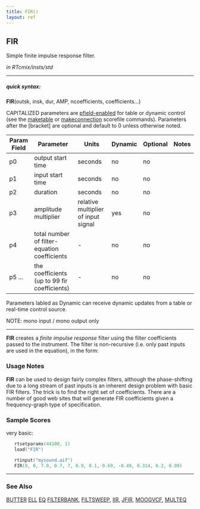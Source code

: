 ```yaml
---
title: FIR()
layout: ref
---
```


## FIR

Simple finite impulse response filter.

*in RTcmix/insts/std*  
  

-----

##### quick syntax:

**FIR**(outsk, insk, dur, AMP, ncoefficients, coefficients...)

CAPITALIZED parameters are [pfield-enabled](pfield-enabled.html) for
table or dynamic control (see the
[maketable](../scorefile/maketable.html) or
[makeconnection](../scorefile/makeconnection.html) scorefile
commands). Parameters after the \[bracket\] are optional and default to
0 unless otherwise noted.


Param Field	| Parameter | Units | Dynamic | Optional | Notes
----------- | --------- | ----- | -------- | --------- | ---------
p0 | output start time | seconds | no | no | 
p1 | input start time | seconds | no | no | 
p2 | duration | seconds | no | no | 
p3 | amplitude multiplier | relative multiplier of input signal | yes | no | 
p4 | total number of filter-equation coefficients |  -  | no | no | 
p5 ... | the coefficients (up to 99 fir coefficients) | - | no | no

Parameters labled as Dynamic can receive dynamic updates from a table or real-time control source.

NOTE: mono input / mono output only

  

-----

  
**FIR** creates a *finite impulse response* filter using the filter
coefficients passed to the instrument. The filter is non-recursive (i.e.
only past inputs are used in the equation), in the form:  

### Usage Notes

**FIR** can be used to design fairly complex filters, although the
phase-shifting due to a long stream of past inputs is an inherent design
problem with basic FIR filters. The trick is to find the right set of
coefficients. There are a number of good web sites that will generate
FIR coefficients given a frequency-graph type of specification.

### Sample Scores

very basic:

```cpp
   rtsetparams(44100, 1)
   load("FIR")

   rtinput("mysound.aif")
   FIR(0, 0, 7.0, 0.7, 7, 0.9, 0.1, 0.69, -0.49, 0.314, 0.2, 0.09)
```

  

-----

### See Also

[BUTTER](BUTTER.html) [ELL](ELL.html) [EQ](EQ.html)
[FILTERBANK](FILTERBANK.html), [FILTSWEEP](FILTSWEEP.html),
[IIR](IIR.html), [JFIR](JFIR.html), [MOOGVCF](MOOGVCF.html),
[MULTEQ](MULTEQ.html)
